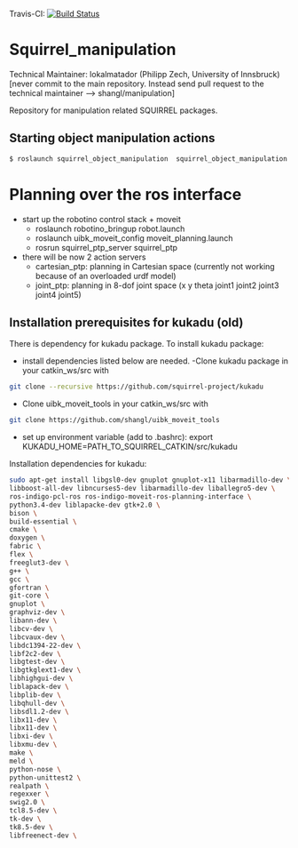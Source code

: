 Travis-CI: [![Build Status](https://travis-ci.org/squirrel-project/squirrel_manipulation.svg?branch=indigo_dev)](https://travis-ci.org/squirrel-project/squirrel_manipulation)

Squirrel_manipulation
=====================

Technical Maintainer: lokalmatador (Philipp Zech, University of Innsbruck)
[never commit to the main repository. Instead send pull request to the technical maintainer --> shangl/manipulation]

Repository for manipulation related SQUIRREL packages.

## Starting object manipulation actions

```bash 
$ roslaunch squirrel_object_manipulation  squirrel_object_manipulation.launch
``` 

Planning over the ros interface
====================================
- start up the robotino control stack + moveit
	- roslaunch robotino_bringup robot.launch
	- roslaunch uibk_moveit_config moveit_planning.launch
	- rosrun squirrel_ptp_server squirrel_ptp
- there will be now 2 action servers
	- cartesian_ptp: planning in Cartesian space (currently not working because of an overloaded urdf model)
	- joint_ptp: planning in 8-dof joint space (x y theta joint1 joint2 joint3 joint4 joint5)

Installation prerequisites for kukadu (old)
----------------------------------------
There is dependency for kukadu package. 
To install kukadu package:
- install dependencies listed below are needed. 
 -Clone kukadu package in your catkin_ws/src  with
```bash 
git clone --recursive https://github.com/squirrel-project/kukadu
``` 
- Clone uibk_moveit_tools in your catkin_ws/src  with
```bash 
git clone https://github.com/shangl/uibk_moveit_tools
```
- set up environment variable (add to .bashrc):
export KUKADU_HOME=PATH_TO_SQUIRREL_CATKIN/src/kukadu

Installation dependencies for kukadu:
```bash 
sudo apt-get install libgsl0-dev gnuplot gnuplot-x11 libarmadillo-dev \
libboost-all-dev libncurses5-dev libarmadillo-dev liballegro5-dev \
ros-indigo-pcl-ros ros-indigo-moveit-ros-planning-interface \
python3.4-dev liblapacke-dev gtk+2.0 \
bison \
build-essential \
cmake \
doxygen \
fabric \
flex \
freeglut3-dev \
g++ \
gcc \
gfortran \
git-core \
gnuplot \
graphviz-dev \
libann-dev \
libcv-dev \
libcvaux-dev \
libdc1394-22-dev \
libf2c2-dev \
libgtest-dev \
libgtkglext1-dev \
libhighgui-dev \
liblapack-dev \
libplib-dev \
libqhull-dev \
libsdl1.2-dev \
libx11-dev \
libx11-dev \
libxi-dev \
libxmu-dev \
make \
meld \
python-nose \
python-unittest2 \
realpath \
regexxer \
swig2.0 \
tcl8.5-dev \
tk-dev \
tk8.5-dev \
libfreenect-dev \
``` 


